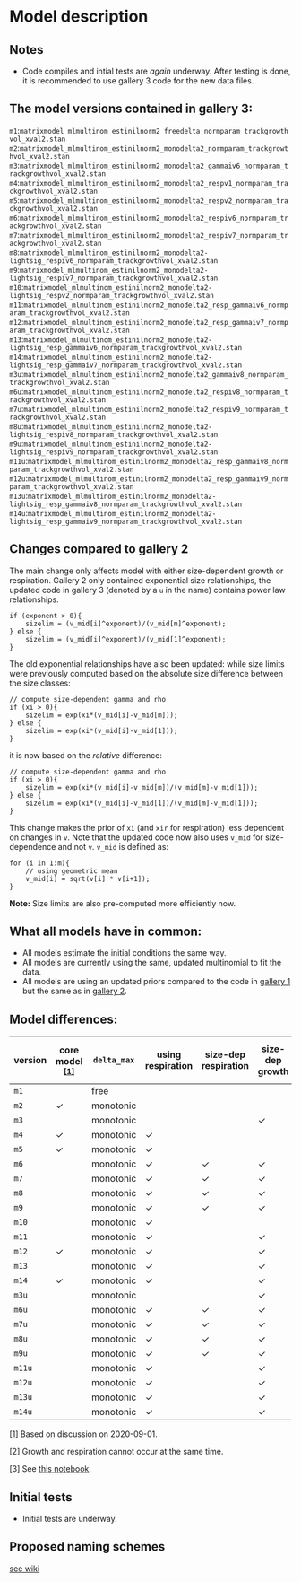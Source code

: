 # Model description

## Notes
 * Code compiles and intial tests are *again* underway. After testing is done, it is recommended to use gallery 3 code for the new data files.

## The model versions contained in gallery 3:
`m1`:`matrixmodel_mlmultinom_estinilnorm2_freedelta_normparam_trackgrowthvol_xval2.stan`
`m2`:`matrixmodel_mlmultinom_estinilnorm2_monodelta2_normparam_trackgrowthvol_xval2.stan`
`m3`:`matrixmodel_mlmultinom_estinilnorm2_monodelta2_gammaiv6_normparam_trackgrowthvol_xval2.stan`
`m4`:`matrixmodel_mlmultinom_estinilnorm2_monodelta2_respv1_normparam_trackgrowthvol_xval2.stan`
`m5`:`matrixmodel_mlmultinom_estinilnorm2_monodelta2_respv2_normparam_trackgrowthvol_xval2.stan`
`m6`:`matrixmodel_mlmultinom_estinilnorm2_monodelta2_respiv6_normparam_trackgrowthvol_xval2.stan`
`m7`:`matrixmodel_mlmultinom_estinilnorm2_monodelta2_respiv7_normparam_trackgrowthvol_xval2.stan`
`m8`:`matrixmodel_mlmultinom_estinilnorm2_monodelta2-lightsig_respiv6_normparam_trackgrowthvol_xval2.stan`
`m9`:`matrixmodel_mlmultinom_estinilnorm2_monodelta2-lightsig_respiv7_normparam_trackgrowthvol_xval2.stan`
`m10`:`matrixmodel_mlmultinom_estinilnorm2_monodelta2-lightsig_respv2_normparam_trackgrowthvol_xval2.stan`
`m11`:`matrixmodel_mlmultinom_estinilnorm2_monodelta2_resp_gammaiv6_normparam_trackgrowthvol_xval2.stan`
`m12`:`matrixmodel_mlmultinom_estinilnorm2_monodelta2_resp_gammaiv7_normparam_trackgrowthvol_xval2.stan`
`m13`:`matrixmodel_mlmultinom_estinilnorm2_monodelta2-lightsig_resp_gammaiv6_normparam_trackgrowthvol_xval2.stan`
`m14`:`matrixmodel_mlmultinom_estinilnorm2_monodelta2-lightsig_resp_gammaiv7_normparam_trackgrowthvol_xval2.stan`
`m3u`:`matrixmodel_mlmultinom_estinilnorm2_monodelta2_gammaiv8_normparam_trackgrowthvol_xval2.stan`
`m6u`:`matrixmodel_mlmultinom_estinilnorm2_monodelta2_respiv8_normparam_trackgrowthvol_xval2.stan`
`m7u`:`matrixmodel_mlmultinom_estinilnorm2_monodelta2_respiv9_normparam_trackgrowthvol_xval2.stan`
`m8u`:`matrixmodel_mlmultinom_estinilnorm2_monodelta2-lightsig_respiv8_normparam_trackgrowthvol_xval2.stan`
`m9u`:`matrixmodel_mlmultinom_estinilnorm2_monodelta2-lightsig_respiv9_normparam_trackgrowthvol_xval2.stan`
`m11u`:`matrixmodel_mlmultinom_estinilnorm2_monodelta2_resp_gammaiv8_normparam_trackgrowthvol_xval2.stan`
`m12u`:`matrixmodel_mlmultinom_estinilnorm2_monodelta2_resp_gammaiv9_normparam_trackgrowthvol_xval2.stan`
`m13u`:`matrixmodel_mlmultinom_estinilnorm2_monodelta2-lightsig_resp_gammaiv8_normparam_trackgrowthvol_xval2.stan`
`m14u`:`matrixmodel_mlmultinom_estinilnorm2_monodelta2-lightsig_resp_gammaiv9_normparam_trackgrowthvol_xval2.stan`

## Changes compared to gallery 2

The main change only affects model with either size-dependent growth or respiration. Gallery 2 only contained exponential size relationships, the updated code in gallery 3 (denoted by a `u` in the name) contains power law relationships.
```
if (exponent > 0){
    sizelim = (v_mid[i]^exponent)/(v_mid[m]^exponent);
} else {
    sizelim = (v_mid[i]^exponent)/(v_mid[1]^exponent);
}

```
The old exponential relationships have also been updated: while size limits were previously computed based on the absolute size difference between the size classes:
```
// compute size-dependent gamma and rho
if (xi > 0){
    sizelim = exp(xi*(v_mid[i]-v_mid[m]));
} else {
    sizelim = exp(xi*(v_mid[i]-v_mid[1]));
}
```
it is now based on the _relative_ difference:
```
// compute size-dependent gamma and rho
if (xi > 0){
    sizelim = exp(xi*(v_mid[i]-v_mid[m])/(v_mid[m]-v_mid[1]));
} else {
    sizelim = exp(xi*(v_mid[i]-v_mid[1])/(v_mid[m]-v_mid[1]));
}
```
This change makes the prior of `xi` (and `xir` for respiration) less dependent on changes in `v`. Note that the updated code now also uses `v_mid` for size-dependence and not `v`. `v_mid` is defined as:
```
for (i in 1:m){
    // using geometric mean
    v_mid[i] = sqrt(v[i] * v[i+1]);
}
```

**Note:** Size limits are also pre-computed more efficiently now.


## What all models have in common:
 * All models estimate the initial conditions the same way.
 * All models are currently using the same, updated multinomial to fit the data.
 * All models are using an updated priors compared to the code in [gallery 1](/stancode_gallery1) but the same as in [gallery 2](/stancode_gallery2).

## Model differences:

| version | core model <sup>[\[1\]](#corefootnote) | `delta_max` | using respiration | size-dep respiration | size-dep growth | light-dep division | using net growth <sup>[\[2\]](#netfootnote) | growth/respiration version <sup>[\[3\]](#versionfootnote) |
| ------- | ---------- | ----------  | --- | --- | --- | --- | --- | -------------------------- |
|`m1`     |            | free        |     |     |     |     |     | basic                      |
|`m2`     | ✓          | monotonic   |     |     |     |     |     | basic                      |
|`m3`     |            | monotonic   |     |     | ✓   |     |     | `gammaiv6`                 |
|`m4`     | ✓          | monotonic   | ✓   |     |     |     |     | `respv1`                   |
|`m5`     | ✓          | monotonic   | ✓   |     |     |     | ✓   | `respv2`                   |
|`m6`     |            | monotonic   | ✓   | ✓   | ✓   |     | ✓   | `respiv6`                  |
|`m7`     |            | monotonic   | ✓   | ✓   | ✓   |     |     | `respiv7`                  |
|`m8`     |            | monotonic   | ✓   | ✓   | ✓   | ✓   | ✓   | `respiv6`                  |
|`m9`     |            | monotonic   | ✓   | ✓   | ✓   | ✓   |     | `respiv7`                  |
|`m10`    |            | monotonic   | ✓   |     |     | ✓   | ✓   | `respv2`                   |
|`m11`    |            | monotonic   | ✓   |     | ✓   |     | ✓   | `resp_gammaiv6`            |
|`m12`    | ✓          | monotonic   | ✓   |     | ✓   |     |     | `resp_gammaiv7`            |
|`m13`    |            | monotonic   | ✓   |     | ✓   | ✓   | ✓   | `resp_gammaiv6`            |
|`m14`    | ✓          | monotonic   | ✓   |     | ✓   | ✓   |     | `resp_gammaiv7`            |
|`m3u`    |            | monotonic   |     |     | ✓   |     |     | `gammaiv8`                 |
|`m6u`    |            | monotonic   | ✓   | ✓   | ✓   |     | ✓   | `respiv8`                  |
|`m7u`    |            | monotonic   | ✓   | ✓   | ✓   |     |     | `respiv9`                  |
|`m8u`    |            | monotonic   | ✓   | ✓   | ✓   | ✓   | ✓   | `respiv8`                  |
|`m9u`    |            | monotonic   | ✓   | ✓   | ✓   | ✓   |     | `respiv9`                  |
|`m11u`   |            | monotonic   | ✓   |     | ✓   |     | ✓   | `resp_gammaiv8`            |
|`m12u`   |            | monotonic   | ✓   |     | ✓   |     |     | `resp_gammaiv9`            |
|`m13u`   |            | monotonic   | ✓   |     | ✓   | ✓   | ✓   | `resp_gammaiv8`            |
|`m14u`   |            | monotonic   | ✓   |     | ✓   | ✓   |     | `resp_gammaiv9`            |

<a name="corefootnote">[1]</a> Based on discussion on 2020-09-01.

<a name="netfootnote">[2]</a> Growth and respiration cannot occur at the same time.

<a name="versionfootnote">[3]</a> See [this notebook](/sizedep_formulations.ipynb).

## Initial tests

 * Initial tests are underway.
 
## Proposed naming schemes

[see wiki](https://github.com/fribalet/Bayesian-matrixmodel/wiki/Model-names)




